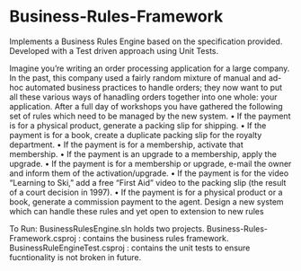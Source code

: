 # Business-Rules-Framework
Implements a Business Rules Engine based on the specification provided. Developed with a Test driven approach using Unit Tests.

Imagine you’re writing an order processing application for a large company. In the past, this company used a fairly random mixture of manual and ad-hoc automated business practices to handle orders; they now want to put all these various ways of hanadling orders together into one whole: your application. After a full day of workshops you have gathered the following set of rules which need to be managed by the new system.
•	If the payment is for a physical product, generate a packing slip for shipping.
•	If the payment is for a book, create a duplicate packing slip for the royalty department.
•	If the payment is for a membership, activate that membership.
•	If the payment is an upgrade to a membership, apply the upgrade.
•	If the payment is for a membership or upgrade, e-mail the owner and inform them of the activation/upgrade.
•	If the payment is for the video “Learning to Ski,” add a free “First Aid” video to the packing slip (the result of a court decision in 1997).
•	If the payment is for a physical product or a book, generate a commission payment to the agent. Design a new system which can handle these rules and yet open to extension to new rules

To Run:
BusinessRulesEngine.sln holds two projects.
Business-Rules-Framework.csproj : contains the business rules framework.
BusinessRuleEngineTest.csproj : contains the unit tests to ensure fucntionality is not broken in future.